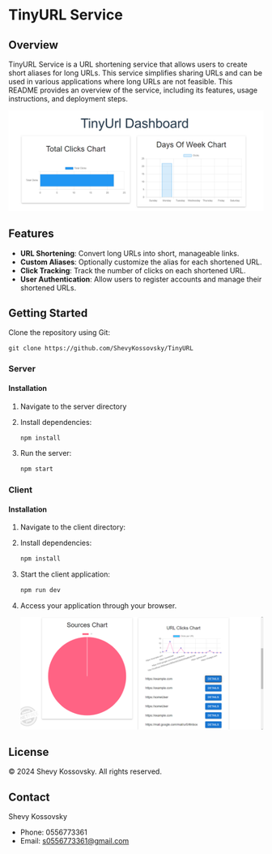 # TinyURL Service

## Overview

TinyURL Service is a URL shortening service that allows users to create short aliases for long URLs. This service simplifies sharing URLs and can be used in various applications where long URLs are not feasible. This README provides an overview of the service, including its features, usage instructions, and deployment steps.

   ![screenshot1](/client/src/screenshots/s1.png)

## Features

- **URL Shortening**: Convert long URLs into short, manageable links.
- **Custom Aliases**: Optionally customize the alias for each shortened URL.
- **Click Tracking**: Track the number of clicks on each shortened URL.
- **User Authentication**: Allow users to register accounts and manage their shortened URLs.

## Getting Started

Clone the repository using Git:

    git clone https://github.com/ShevyKossovsky/TinyURL
    
### Server

#### Installation

1. Navigate to the server directory
   
2. Install dependencies:
    ```bash
    npm install
    ```

3. Run the server:
    ```bash
    npm start
    ```

### Client

#### Installation

1. Navigate to the client directory:
  
2. Install dependencies:
    ```bash
    npm install
    ```
3. Start the client application:
    ```bash
    npm run dev
    ```
4. Access your application through your browser.



   ![screenshot1](/client/src/screenshots/s2.png)

## License

© 2024 Shevy Kossovsky. All rights reserved.

## Contact

Shevy Kossovsky
- Phone: 0556773361
- Email: s0556773361@gmail.com
